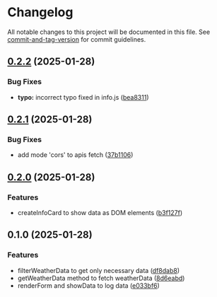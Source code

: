 # Changelog

All notable changes to this project will be documented in this file. See [commit-and-tag-version](https://github.com/absolute-version/commit-and-tag-version) for commit guidelines.

## [0.2.2](https://github.com/raphash/odin-weather-app/compare/v0.2.1...v0.2.2) (2025-01-28)


### Bug Fixes

* **typo:** incorrect typo fixed in info.js ([bea8311](https://github.com/raphash/odin-weather-app/commit/bea83113efb8d7616fbda4695e0d46aa4a739aba))

## [0.2.1](https://github.com/raphash/odin-weather-app/compare/v0.2.0...v0.2.1) (2025-01-28)


### Bug Fixes

* add mode 'cors' to apis fetch ([37b1106](https://github.com/raphash/odin-weather-app/commit/37b1106557483fc775772104633d2542e1abb1a7))

## [0.2.0](https://github.com/raphash/odin-weather-app/compare/v0.1.0...v0.2.0) (2025-01-28)


### Features

* createInfoCard to show data as DOM elements ([b3f127f](https://github.com/raphash/odin-weather-app/commit/b3f127f561d5a156d0e5162a30f11c7073a16c98))

## 0.1.0 (2025-01-28)


### Features

* filterWeatherData to get only necessary data ([df8dab8](https://github.com/raphash/odin-weather-app/commit/df8dab8d54dfef83fc9942f43999a3a2d6443c6a))
* getWeatherData method to fetch weatherData ([8d6eabd](https://github.com/raphash/odin-weather-app/commit/8d6eabd0f7c65e9425b95a0cee387a1e1fc5d173))
* renderForm and showData to log data ([e033bf6](https://github.com/raphash/odin-weather-app/commit/e033bf6b11a30dc0350a5a7888034e530e09aaef))
